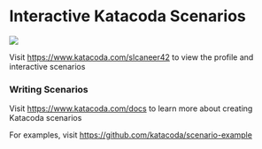 # Interactive Katacoda Scenarios

[![](http://shields.katacoda.com/katacoda/slcaneer42/count.svg)](https://www.katacoda.com/slcaneer42 "Get your profile on Katacoda.com")

Visit https://www.katacoda.com/slcaneer42 to view the profile and interactive scenarios

### Writing Scenarios
Visit https://www.katacoda.com/docs to learn more about creating Katacoda scenarios

For examples, visit https://github.com/katacoda/scenario-example
